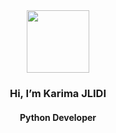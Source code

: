<div id="header" align="center">
  <img src="https://media.giphy.com/media/HscDLzkO8EOTmgkhQP/giphy.gif" width="100"/><br>
  <h3>  Hi, I’m Karima JLIDI  </h3>
  <h4>Python Developer </h4>
</div>

